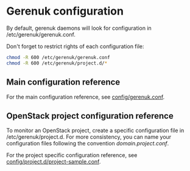 # Gerenuk configuration

By default, gerenuk daemons will look for configuration in /etc/gerenuk/gerenuk.conf.

Don't forget to restrict rights of each configuration file:
```bash
chmod -R 600 /etc/gerenuk/gerenuk.conf
chmod -R 600 /etc/gerenuk/project.d/*
```


## Main configuration reference
For the main configuration reference, see [config/gerenuk.conf](config/gerenuk.conf).


## OpenStack project configuration reference

To monitor an OpenStack project, create a specific configuration file in /etc/gerenuk/project.d.
For more consistency, you can name your configuration files following the convention *domain.project.conf*.

For the project specific configuration reference, see [config/project.d/project-sample.conf](config/project.d/project-sample.conf).
